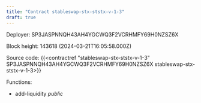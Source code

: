 ```yaml
---
title: "Contract stableswap-stx-ststx-v-1-3"
draft: true
---
```

Deployer: SP3JASPNNQH43AH4YGCWQ3F2VCRHMFY69H0NZSZ6X


 



Block height: 143618 (2024-03-21T16:05:58.000Z)

Source code: {{<contractref "stableswap-stx-ststx-v-1-3" SP3JASPNNQH43AH4YGCWQ3F2VCRHMFY69H0NZSZ6X stableswap-stx-ststx-v-1-3>}}

Functions:

* add-liquidity _public_
